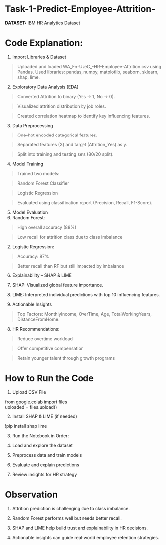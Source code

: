 # Task-1-Predict-Employee-Attrition-

**DATASET:** IBM HR Analytics Dataset

# **Code Explanation:**
1. Import Libraries & Dataset
> Uploaded and loaded WA_Fn-UseC_-HR-Employee-Attrition.csv using Pandas.
> Used libraries: pandas, numpy, matplotlib, seaborn, sklearn, shap, lime.

2. Exploratory Data Analysis (EDA)
> Converted Attrition to binary (Yes → 1, No → 0).

> Visualized attrition distribution by job roles.

> Created correlation heatmap to identify key influencing features.

3. Data Preprocessing
> One-hot encoded categorical features.

> Separated features (X) and target (Attrition_Yes) as y.

> Split into training and testing sets (80/20 split).

4. Model Training
> Trained two models:

> Random Forest Classifier

> Logistic Regression

> Evaluated using classification report (Precision, Recall, F1-Score).

5. Model Evaluation
1. Random Forest:

> High overall accuracy (88%)

> Low recall for attrition class due to class imbalance

2. Logistic Regression:

> Accuracy: 87%

> Better recall than RF but still impacted by imbalance

6. Explainability – SHAP & LIME
1. SHAP: Visualized global feature importance.

2. LIME: Interpreted individual predictions with top 10 influencing features.

7. Actionable Insights
> Top Factors: MonthlyIncome, OverTime, Age, TotalWorkingYears, DistanceFromHome.

8. HR Recommendations:

> Reduce overtime workload

> Offer competitive compensation

> Retain younger talent through growth programs

# **How to Run the Code**
1. Upload CSV File

from google.colab import files  
uploaded = files.upload()

2. Install SHAP & LIME (if needed)

!pip install shap lime

3. Run the Notebook in Order:

1. Load and explore the dataset

2. Preprocess data and train models

3. Evaluate and explain predictions

4. Review insights for HR strategy

# **Observation**
1. Attrition prediction is challenging due to class imbalance.

2. Random Forest performs well but needs better recall.

3. SHAP and LIME help build trust and explainability in HR decisions.

4. Actionable insights can guide real-world employee retention strategies.
